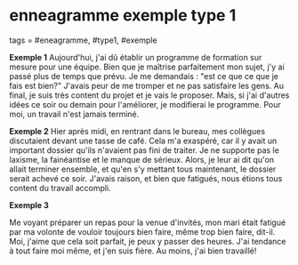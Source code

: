 # enneagramme exemple type 1
tags = #eneagramme, #type1, #exemple

**Exemple 1** 
Aujourd'hui, j'ai dû établir un programme de formation sur mesure pour une équipe. Bien que je maîtrise parfaitement mon sujet, j'y ai passé plus de temps que prévu. Je me demandais : "est ce que ce que je fais est bien?" J'avais peur de me tromper et ne pas satisfaire les gens. Au final, je suis très content du projet et je vais le proposer. Mais, si j'ai d'autres idées ce soir ou demain pour l'améliorer, je modifierai le programme. Pour moi, un travail n'est jamais terminé.

**Exemple 2**
Hier après midi, en rentrant dans le bureau, mes collègues discutaient devant une tasse de café. Cela m'a exaspéré, car il y avait un important dossier qu'ils n'avaient pas fini de traiter. Je ne supporte pas le laxisme, la fainéantise et le manque de sérieux. Alors, je leur ai dit qu'on allait terminer ensemble, et qu'en s'y mettant tous maintenant, le dossier serait achevé ce soir. J'avais raison, et bien que fatigués, nous étions tous content du travail accompli.

**Exemple 3**

Me voyant préparer un repas pour la venue d'invités, mon mari était fatigué par ma volonte de vouloir toujours bien faire, même trop bien faire, dit-il. Moi, j'aime que cela soit parfait, je peux y passer des heures. J'ai tendance à tout faire moi même, et j'en suis fière. Au moins, j'ai bien travaillé!



